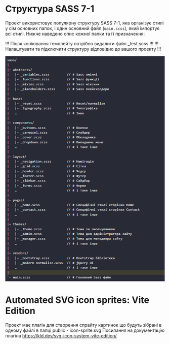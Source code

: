 # Структура SASS 7-1

Проект використовує популярну структуру SASS 7-1, яка організує стилі у сім основних папок, і один основний файл (`main.scss`), який імпортує всі стилі.
Нижче наведено опис кожної папки та її призначення:

!!! Після копіювання темплейту потрібно видалити файл _test.scss !!!
!!! Налаштувати та підключити структуру відповідно до вашого проекту !!!


![FOTO SASS STRUCTURA](src/img/img/SASS.png)


# Automated SVG icon sprites: Vite Edition

Проект має плагін для створення спрайту картинок що будуть зібрані в одному файлі в папці public - icon-sprite.svg 
Посилання на документацію плагіна https://kld.dev/svg-icon-system-vite-edition/

